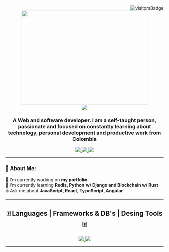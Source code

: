 <img align="right" src="https://visitor-badge.laobi.icu/badge?page_id=dxnl01.dxnl01" alt="visitorsBadge"/>
<br>
<div id="header" align="center">
    <img src="https://media.giphy.com/media/gg2XyoRqPpPbmtoGVo/giphy.gif" width="400" height="300" />
    <br>
    <img src="https://readme-typing-svg.herokuapp.com/?font=righteous&color=000000FF&size=35&center=true&vCenter=true&width=500&height=70&duration=4000&lines=Hi!+👋,+I'm+Daniel;" />
    <h3 align="center">A Web and software developer. I am a self-taught person, passionate and focused on constantly learning about technology, personal
        development and productive work from Colombia</h3>
</div>
<div align="center"">
    <a href="mailto:atehortuad@gmail.com">
        <img src="https://img.shields.io/badge/Gmail-333333?style=for-the-badge&logo=gmail&logoColor=red" />
    </a>
    <a href="https://www.linkedin.com/in/daniel-atehortua-486123163/">
        <img src="https://img.shields.io/badge/LinkedIn-0077B5?style=for-the-badge&logo=linkedin&logoColor=white" />
    </a>
    <a href="https://steamcommunity.com/id/skarrrtv/">
        <img src="https://img.shields.io/badge/Steam-000000?style=for-the-badge&logo=steam&logoColor=white" />
    </a>
</div>

---
### 🎴 About Me: 
🍷 I'm currently working on **my portfolio**
<br>
🌱 I'm currently learning **Redis, Python w/ Django and Blockchain w/ Rust**
<br>
❄️ Ask me about **JavaScript, React, TypeScript, Angular**

---
<h2 align="center">🀄️ Languages | Frameworks & DB's | Desing Tools 🀄️</h2>
<div align="center">
    <a href="https://skillicons.dev">
        <img src="https://skillicons.dev/icons?i=javascript,typescript,mysql,express,angular,nodejs,react,git&theme=dark" />
        <img src="https://skillicons.dev/icons?i=html,css,figma,ai,github,vscode,cpp,powershell,bash&theme=dark" />
    </a>
</div>

---
